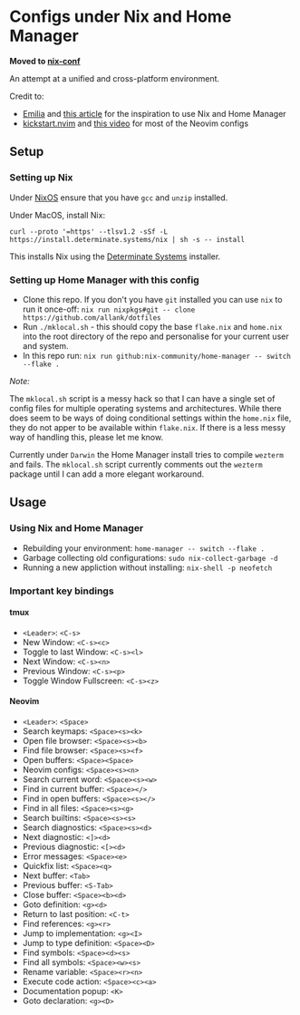 # Configs under Nix and Home Manager

**Moved to [nix-conf](https://github.com/allank/nix-conf)**

An attempt at a unified and cross-platform environment.

Credit to:
 - [Emilia](https://dev.to/synecdokey) and [this article](https://dev.to/synecdokey/nix-on-macos-2oj3) for the inspiration to use Nix and Home Manager
 - [kickstart.nvim](https://github.com/nvim-lua/kickstart.nvim) and [this video](https://www.youtube.com/watch?v=m8C0Cq9Uv9o) for most of the Neovim configs

## Setup

### Setting up Nix

Under [NixOS](https://nixos.org/) ensure that you have `gcc` and `unzip` installed.

Under MacOS, install Nix:

```
curl --proto '=https' --tlsv1.2 -sSf -L https://install.determinate.systems/nix | sh -s -- install
```

This installs Nix using the [Determinate Systems](https://determinate.systems/posts/determinate-nix-installer/) installer.

### Setting up Home Manager with this config

 - Clone this repo. If you don't you have `git` installed you can use `nix` to run it once-off: `nix run nixpkgs#git -- clone https://github.com/allank/dotfiles`
 - Run `./mklocal.sh` - this should copy the base `flake.nix` and `home.nix` into the root directory of the repo and personalise for your current user and system.
 - In this repo run: `nix run github:nix-community/home-manager -- switch --flake .`

*Note:* 

The `mklocal.sh` script is a messy hack so that I can have a single set of config files for multiple operating systems and architectures.  While there does seem to be ways of doing conditional settings within the `home.nix` file, they do not apper to be available within `flake.nix`.  If there is a less messy way of handling this, please let me know.

Currently under `Darwin` the Home Manager install tries to compile `wezterm` and fails.  The `mklocal.sh` script currently comments out the `wezterm` package until I can add a more elegant workaround.

## Usage

### Using Nix and Home Manager

 - Rebuilding your environment: `home-manager -- switch --flake .`
 - Garbage collecting old configurations: `sudo nix-collect-garbage -d`
 - Running a new appliction without installing: `nix-shell -p neofetch`

### Important key bindings

#### tmux

- `<Leader>`: `<C-s>`
- New Window: `<C-s><c>`
- Toggle to last Window: `<C-s><l>`
- Next Window: `<C-s><n>`
- Previous Window: `<C-s><p>`
- Toggle Window Fullscreen: `<C-s><z>`

#### Neovim

- `<Leader>`: `<Space>`
- Search keymaps: `<Space><s><k>`
- Open file browser: `<Space><s><b>`
- Find file browser: `<Space><s><f>`
- Open buffers: `<Space><Space>`
- Neovim configs: `<Space><s><n>`
- Search current word: `<Space><s><w>`
- Find in current buffer: `<Space></>`
- Find in open buffers: `<Space><s></>`
- Find in all files: `<Space><s><g>`
- Search builtins: `<Space><s><s>`
- Search diagnostics: `<Space><s><d>`
- Next diagnostic: `<]><d>`
- Previous diagnostic: `<[><d>`
- Error messages: `<Space><e>`
- Quickfix list: `<Space><q>`
- Next buffer: `<Tab>`
- Previous buffer: `<S-Tab>`
- Close buffer: `<Space><b><d>`
- Goto definition: `<g><d>`
- Return to last position: `<C-t>`
- Find references: `<g><r>`
- Jump to implementation: `<g><I>`
- Jump to type definition: `<Space><D>`
- Find symbols: `<Space><d><s>`
- Find all symbols: `<Space><w><s>`
- Rename variable: `<Space><r><n>`
- Execute code action: `<Space><c><a>`
- Documentation popup: `<K>`
- Goto declaration: `<g><D>`

